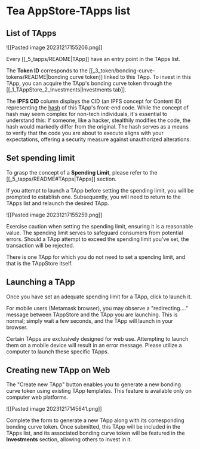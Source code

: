 
# Tea AppStore-TApps list

## List of TApps

![[Pasted image 20231217155206.png]]

Every [[_5_tapps/README|TApp]] have an entry point in the TApps list.

The **Token ID** corresponds to the [[_3_token/bonding-curve-tokens/README|bonding curve token]] linked to this TApp. To invest in this TApp, you can acquire the TApp's bonding curve token through the [[_1_TAppStore_2_Investments|Investments tab]].

The **IPFS CID** column displays the CID (an IPFS concept for Content ID) representing the [hash](https://en.wikipedia.org/wiki/Hash_function) of this TApp's front-end code. While the concept of hash may seem complex for non-tech individuals, it's essential to understand this: If someone, like a hacker, stealthily modifies the code, the hash would markedly differ from the original. The hash serves as a means to verify that the code you are about to execute aligns with your expectations, offering a security measure against unauthorized alterations.

## Set spending limit

To grasp the concept of a **Spending Limit**, please refer to the [[_5_tapps/README#TApps|TApps]] section.

If you attempt to launch a TApp before setting the spending limit, you will be prompted to establish one. Subsequently, you will need to return to the TApps list and relaunch the desired TApp.

![[Pasted image 20231217155259.png]]

Exercise caution when setting the spending limit, ensuring it is a reasonable value. The spending limit serves to safeguard consumers from potential errors. Should a TApp attempt to exceed the spending limit you've set, the transaction will be rejected.
  
There is one TApp for which you do not need to set a spending limit, and that is the TAppStore itself.

## Launching a TApp

Once you have set an adequate spending limit for a TApp, click to launch it.

For mobile users (Metamask browser), you may observe a "redirecting...." message between TAppStore and the TApp you are launching. This is normal; simply wait a few seconds, and the TApp will launch in your browser.

Certain TApps are exclusively designed for web use. Attempting to launch them on a mobile device will result in an error message. Please utilize a computer to launch these specific TApps.

## Creating new TApp on Web

The "Create new TApp" button enables you to generate a new bonding curve token using existing TApp templates. This feature is available only on computer web platforms.

![[Pasted image 20231217145641.png]]

Complete the form to generate a new TApp along with its corresponding bonding curve token. Once submitted, this TApp will be included in the TApps list, and its associated bonding curve token will be featured in the **Investments** section, allowing others to invest in it.




